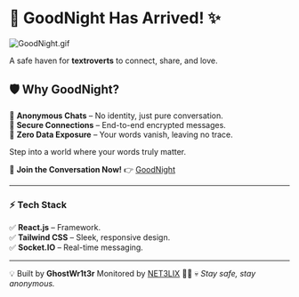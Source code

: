# 🌙 **GoodNight Has Arrived!** ✨  

![GoodNight.gif](https://goodnight.net3lix.world/GoodNight.gif)


A safe haven for **textroverts** to connect, share, and love.  

## 🛡️ **Why GoodNight?**  
🔹 **Anonymous Chats** – No identity, just pure conversation.  
🔹 **Secure Connections** – End-to-end encrypted messages.  
🔹 **Zero Data Exposure** – Your words vanish, leaving no trace.  

Step into a world where your words truly matter.  

🚀 **Join the Conversation Now!** 👉 [GoodNight](https://goodnight.net3lix.world)  

---

### ⚡ **Tech Stack**  
✅ **React.js** – Framework.  
✅ **Tailwind CSS** – Sleek, responsive design.  
✅ **Socket.IO** – Real-time messaging.  

---

💡 Built by **GhostWr1t3r** Monitored by [NET3LIX](https://net3lix.world) 🏴‍☠️
💀 _Stay safe, stay anonymous._ 


